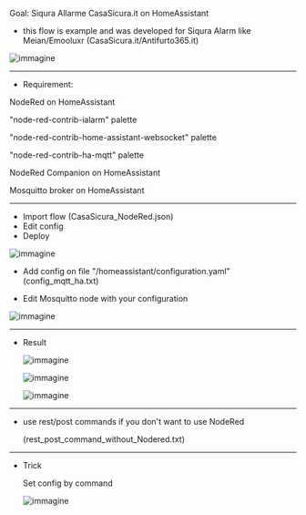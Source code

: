 Goal: Siqura Allarme CasaSicura.it on HomeAssistant

-  this flow is example and was developed for Siqura Alarm like Meian/Emooluxr (CasaSicura.it/Antifurto365.it)
  
![immagine](https://github.com/sdavides/sdavides-meian-Siqura_CasaSicuraAlarm-Homeassistant/assets/31100253/4bd246c2-d8a4-4c44-9af6-84b9ed796af7)


---

- Requirement:

NodeRed on HomeAssistant 

"node-red-contrib-ialarm" palette

"node-red-contrib-home-assistant-websocket" palette

"node-red-contrib-ha-mqtt" palette

NodeRed Companion on HomeAssistant

Mosquitto broker on HomeAssistant

---

- Import flow (CasaSicura_NodeRed.json)
- Edit config
- Deploy

![immagine](https://github.com/sdavides/sdavides-meian-Siqura_CasaSicuraAlarm-Homeassistant/assets/31100253/423bf18e-417a-46bd-9542-e77cf82b51e4)



- Add config on file "/homeassistant/configuration.yaml" (config_mqtt_ha.txt)

- Edit Mosquitto node with your configuration

 ![immagine](https://github.com/sdavides/sdavides-meian-Siqura_CasaSicuraAlarm-Homeassistant/assets/31100253/9136f59f-7764-4ed9-95ec-9aab2677dd43)


---

- Result

  ![immagine](https://github.com/sdavides/sdavides-meian-Siqura_CasaSicuraAlarm-Homeassistant/assets/31100253/f7406c82-380a-4595-9d9b-8b4eacdd5020)


  ![immagine](https://github.com/sdavides/sdavides-meian-Siqura_CasaSicuraAlarm-Homeassistant/assets/31100253/2f4d4eef-ff4a-40a0-aa12-b7f23a52402b)


  ![immagine](https://github.com/sdavides/sdavides-meian-Siqura_CasaSicuraAlarm-Homeassistant/assets/31100253/7af50db1-1f0e-4914-a74a-75693dabd16d)


---

- use rest/post commands if you don't want to use NodeRed

  (rest_post_command_without_Nodered.txt)

---

- Trick
  
  Set config by command

  ![immagine](https://github.com/sdavides/sdavides-meian-Siqura_CasaSicuraAlarm-Homeassistant/assets/31100253/d35dd086-1f13-40a7-9793-2fc4d70a2cb8)



